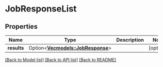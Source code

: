 # JobResponseList

## Properties

Name | Type | Description | Notes
------------ | ------------- | ------------- | -------------
**results** | Option<[**Vec<models::JobResponse>**](JobResponse.md)> |  | [optional]

[[Back to Model list]](../README.md#documentation-for-models) [[Back to API list]](../README.md#documentation-for-api-endpoints) [[Back to README]](../README.md)


